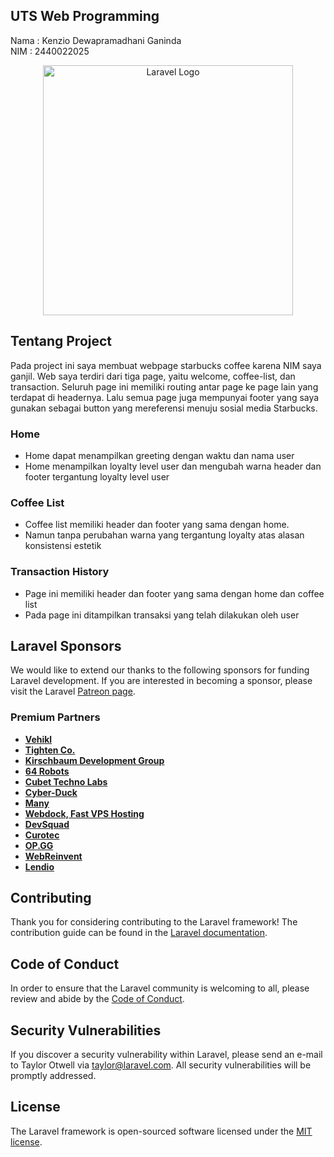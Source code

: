 ## UTS Web Programming
Nama : Kenzio Dewapramadhani Ganinda </br>
NIM : 2440022025
 
<p align="center"><a href="https://laravel.com" target="_blank"><img src="https://raw.githubusercontent.com/laravel/art/master/logo-lockup/5%20SVG/2%20CMYK/1%20Full%20Color/laravel-logolockup-cmyk-red.svg" width="400" alt="Laravel Logo"></a></p>
 
## Tentang Project
Pada project ini saya membuat webpage starbucks coffee karena NIM saya ganjil. Web saya terdiri dari tiga page, yaitu welcome, coffee-list, dan transaction. Seluruh page ini memiliki routing antar page ke page lain yang terdapat di headernya. Lalu semua page juga mempunyai footer yang saya gunakan sebagai button yang mereferensi menuju sosial media Starbucks. 

### Home
- Home dapat menampilkan greeting dengan waktu dan nama user
- Home menampilkan loyalty level user dan mengubah warna header dan footer tergantung loyalty level user

### Coffee List
- Coffee list memiliki header dan footer yang sama dengan home.
- Namun tanpa perubahan warna yang tergantung loyalty atas alasan konsistensi estetik

### Transaction History
- Page ini memiliki header dan footer yang sama dengan home dan coffee list
- Pada page ini ditampilkan transaksi yang telah dilakukan oleh user



## Laravel Sponsors

We would like to extend our thanks to the following sponsors for funding Laravel development. If you are interested in becoming a sponsor, please visit the Laravel [Patreon page](https://patreon.com/taylorotwell).

### Premium Partners

- **[Vehikl](https://vehikl.com/)**
- **[Tighten Co.](https://tighten.co)**
- **[Kirschbaum Development Group](https://kirschbaumdevelopment.com)**
- **[64 Robots](https://64robots.com)**
- **[Cubet Techno Labs](https://cubettech.com)**
- **[Cyber-Duck](https://cyber-duck.co.uk)**
- **[Many](https://www.many.co.uk)**
- **[Webdock, Fast VPS Hosting](https://www.webdock.io/en)**
- **[DevSquad](https://devsquad.com)**
- **[Curotec](https://www.curotec.com/services/technologies/laravel/)**
- **[OP.GG](https://op.gg)**
- **[WebReinvent](https://webreinvent.com/?utm_source=laravel&utm_medium=github&utm_campaign=patreon-sponsors)**
- **[Lendio](https://lendio.com)**

## Contributing

Thank you for considering contributing to the Laravel framework! The contribution guide can be found in the [Laravel documentation](https://laravel.com/docs/contributions).

## Code of Conduct

In order to ensure that the Laravel community is welcoming to all, please review and abide by the [Code of Conduct](https://laravel.com/docs/contributions#code-of-conduct).

## Security Vulnerabilities

If you discover a security vulnerability within Laravel, please send an e-mail to Taylor Otwell via [taylor@laravel.com](mailto:taylor@laravel.com). All security vulnerabilities will be promptly addressed.

## License

The Laravel framework is open-sourced software licensed under the [MIT license](https://opensource.org/licenses/MIT).
